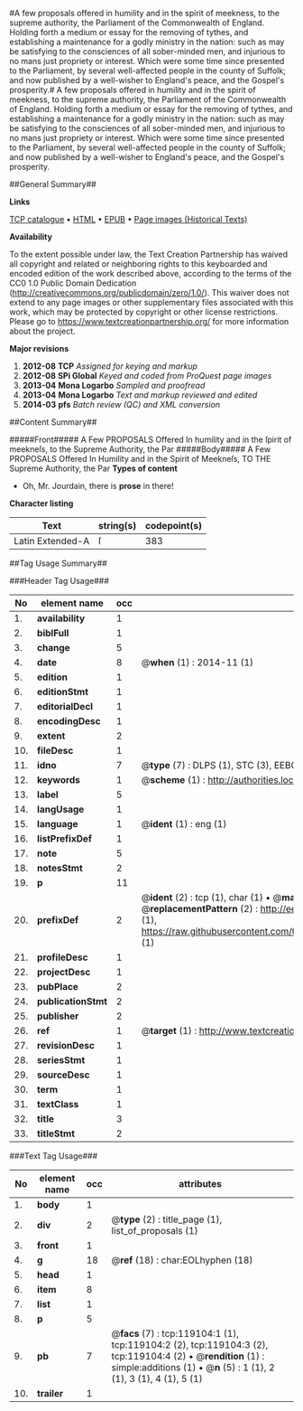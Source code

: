 #A few proposals offered in humility and in the spirit of meekness, to the supreme authority, the Parliament of the Commonwealth of England. Holding forth a medium or essay for the removing of tythes, and establishing a maintenance for a godly ministry in the nation: such as may be satisfying to the consciences of all sober-minded men, and injurious to no mans just propriety or interest. Which were some time since presented to the Parliament, by several well-affected people in the county of Suffolk; and now published by a well-wisher to England's peace, and the Gospel's prosperity.#
A few proposals offered in humility and in the spirit of meekness, to the supreme authority, the Parliament of the Commonwealth of England. Holding forth a medium or essay for the removing of tythes, and establishing a maintenance for a godly ministry in the nation: such as may be satisfying to the consciences of all sober-minded men, and injurious to no mans just propriety or interest. Which were some time since presented to the Parliament, by several well-affected people in the county of Suffolk; and now published by a well-wisher to England's peace, and the Gospel's prosperity.

##General Summary##

**Links**

[TCP catalogue](http://www.ota.ox.ac.uk/tcp/)  • 
[HTML](http://tei.it.ox.ac.uk/tcp/Texts-HTML/free/A85/A85248.html)  • 
[EPUB](http://tei.it.ox.ac.uk/tcp/Texts-EPUB/free/A85/A85248.epub) • 
[Page images (Historical Texts)](https://historicaltexts.jisc.ac.uk/eebo-99866818e)

**Availability**

To the extent possible under law, the Text Creation Partnership has waived all copyright and related or neighboring rights to this keyboarded and encoded edition of the work described above, according to the terms of the CC0 1.0 Public Domain Dedication (http://creativecommons.org/publicdomain/zero/1.0/). This waiver does not extend to any page images or other supplementary files associated with this work, which may be protected by copyright or other license restrictions. Please go to https://www.textcreationpartnership.org/ for more information about the project.

**Major revisions**

1. __2012-08__ __TCP__ *Assigned for keying and markup*
1. __2012-08__ __SPi Global__ *Keyed and coded from ProQuest page images*
1. __2013-04__ __Mona Logarbo__ *Sampled and proofread*
1. __2013-04__ __Mona Logarbo__ *Text and markup reviewed and edited*
1. __2014-03__ __pfs__ *Batch review (QC) and XML conversion*

##Content Summary##

#####Front#####
A Few PROPOSALS Offered In humility and in the ſpirit of meekneſs, to the Supreme Authority, the Par
#####Body#####
A Few PROPOSALS Offered In Humility and in the Spirit of Meekneſs, TO THE Supreme Authority, the Par
**Types of content**

  * Oh, Mr. Jourdain, there is **prose** in there!

**Character listing**


|Text|string(s)|codepoint(s)|
|---|---|---|
|Latin Extended-A|ſ|383|

##Tag Usage Summary##

###Header Tag Usage###

|No|element name|occ|attributes|
|---|---|---|---|
|1.|__availability__|1||
|2.|__biblFull__|1||
|3.|__change__|5||
|4.|__date__|8| @__when__ (1) : 2014-11 (1)|
|5.|__edition__|1||
|6.|__editionStmt__|1||
|7.|__editorialDecl__|1||
|8.|__encodingDesc__|1||
|9.|__extent__|2||
|10.|__fileDesc__|1||
|11.|__idno__|7| @__type__ (7) : DLPS (1), STC (3), EEBO-CITATION (1), PROQUEST (1), VID (1)|
|12.|__keywords__|1| @__scheme__ (1) : http://authorities.loc.gov/ (1)|
|13.|__label__|5||
|14.|__langUsage__|1||
|15.|__language__|1| @__ident__ (1) : eng (1)|
|16.|__listPrefixDef__|1||
|17.|__note__|5||
|18.|__notesStmt__|2||
|19.|__p__|11||
|20.|__prefixDef__|2| @__ident__ (2) : tcp (1), char (1)  •  @__matchPattern__ (2) : ([0-9\-]+):([0-9IVX]+) (1), (.+) (1)  •  @__replacementPattern__ (2) : http://eebo.chadwyck.com/downloadtiff?vid=$1&page=$2 (1), https://raw.githubusercontent.com/textcreationpartnership/Texts/master/tcpchars.xml#$1 (1)|
|21.|__profileDesc__|1||
|22.|__projectDesc__|1||
|23.|__pubPlace__|2||
|24.|__publicationStmt__|2||
|25.|__publisher__|2||
|26.|__ref__|1| @__target__ (1) : http://www.textcreationpartnership.org/docs/. (1)|
|27.|__revisionDesc__|1||
|28.|__seriesStmt__|1||
|29.|__sourceDesc__|1||
|30.|__term__|1||
|31.|__textClass__|1||
|32.|__title__|3||
|33.|__titleStmt__|2||


###Text Tag Usage###

|No|element name|occ|attributes|
|---|---|---|---|
|1.|__body__|1||
|2.|__div__|2| @__type__ (2) : title_page (1), list_of_proposals (1)|
|3.|__front__|1||
|4.|__g__|18| @__ref__ (18) : char:EOLhyphen (18)|
|5.|__head__|1||
|6.|__item__|8||
|7.|__list__|1||
|8.|__p__|5||
|9.|__pb__|7| @__facs__ (7) : tcp:119104:1 (1), tcp:119104:2 (2), tcp:119104:3 (2), tcp:119104:4 (2)  •  @__rendition__ (1) : simple:additions (1)  •  @__n__ (5) : 1 (1), 2 (1), 3 (1), 4 (1), 5 (1)|
|10.|__trailer__|1||
